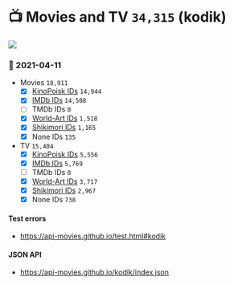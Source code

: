 # :tv: Movies and TV `34,315` (kodik)

<a href="https://API-Movies.github.io"><img src="https://API-Movies.github.io/banner.png?cache"></a>

### :date: 2021-04-11
- Movies `18,911`
  - [x] <a href="https://API-Movies.github.io/kodik/movie_kinopoisk_ids.json">KinoPoisk IDs</a> `14,944`
  - [x] <a href="https://API-Movies.github.io/kodik/movie_imdb_ids.json">IMDb IDs</a> `14,508`
  - [ ] TMDb IDs `0`
  - [x] <a href="https://API-Movies.github.io/kodik/movie_world_art_ids.json">World-Art IDs</a> `1,518`
  - [x] <a href="https://API-Movies.github.io/kodik/movie_shikimori_ids.json">Shikimori IDs</a> `1,165`
  - [x] None IDs `135`
- TV `15,404`
  - [x] <a href="https://API-Movies.github.io/kodik/tv_kinopoisk_ids.json">KinoPoisk IDs</a> `5,556`
  - [x] <a href="https://API-Movies.github.io/kodik/tv_imdb_ids.json">IMDb IDs</a> `5,769`
  - [ ] TMDb IDs `0`
  - [x] <a href="https://API-Movies.github.io/kodik/tv_world_art_ids.json">World-Art IDs</a> `3,717`
  - [x] <a href="https://API-Movies.github.io/kodik/tv_shikimori_ids.json">Shikimori IDs</a> `2,967`
  - [x] None IDs `738`
#### Test errors
- <a href='https://api-movies.github.io/test.html#kodik'>https://api-movies.github.io/test.html#kodik</a>
#### JSON API
- <a href='https://api-movies.github.io/kodik/index.json'>https://api-movies.github.io/kodik/index.json</a>
